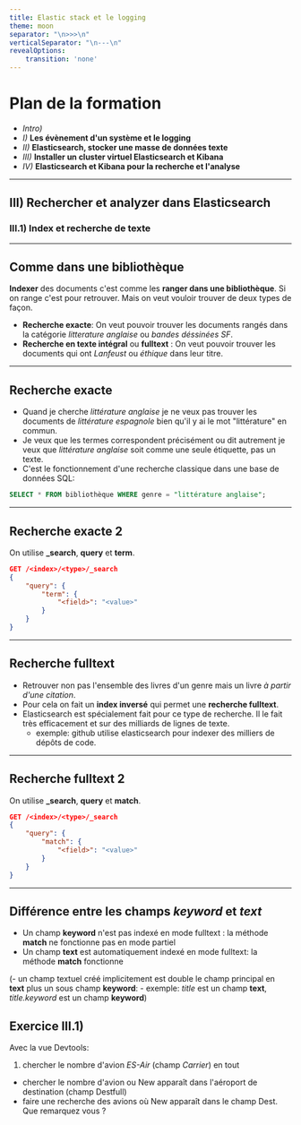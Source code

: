 ```yaml
---
title: Elastic stack et le logging
theme: moon
separator: "\n>>>\n"
verticalSeparator: "\n---\n"
revealOptions:
    transition: 'none'
---
```



# Plan de la formation

- *Intro)*
- *I)* **Les évènement d'un système et le logging**
- *II)* **Elasticsearch, stocker une masse de données texte**
- *III)* **Installer un cluster virtuel Elasticsearch et Kibana**
- *IV)* **Elasticsearch et Kibana pour la recherche et l'analyse**

---

## III) Rechercher et analyzer dans Elasticsearch

### III.1) Index et recherche de texte

---

## Comme dans une bibliothèque

**Indexer** des documents c'est comme les **ranger dans une bibliothèque**.
Si on range c'est pour retrouver. Mais on veut vouloir trouver de deux types de façon.
 - **Recherche exacte**: On veut pouvoir trouver les documents rangés dans la catégorie *litterature anglaise* ou *bandes déssinées SF*.
 - **Recherche en texte intégral** ou **fulltext** : On veut pouvoir trouver les documents qui ont *Lanfeust* ou *éthique* dans leur titre.

---

## Recherche exacte

- Quand je cherche *littérature anglaise* je ne veux pas trouver les documents de *littérature espagnole* bien qu'il y ai le mot "littérature" en commun.
- Je veux que les termes correspondent précisément ou dit autrement je veux que *littérature anglaise* soit comme une seule étiquette, pas un texte.
- C'est le fonctionnement d'une recherche classique dans une base de données SQL:
```SQL
SELECT * FROM bibliothèque WHERE genre = "littérature anglaise";
```

---

## Recherche exacte 2

On utilise **_search**, **query** et **term**.

```json
GET /<index>/<type>/_search
{
    "query": {
        "term": {
            "<field>": "<value>"
        }
    }
}
```

---

## Recherche fulltext

- Retrouver non pas l'ensemble des livres d'un genre mais un livre *à partir d'une citation*.
- Pour cela on fait un **index inversé** qui permet  une **recherche fulltext**.
- Elasticsearch est spécialement fait pour ce type de recherche. Il le fait très efficacement et sur des milliards de lignes de texte.
  - exemple: github utilise elasticsearch pour indexer des milliers de dépôts de code. 

---

## Recherche fulltext 2

On utilise **_search**, **query** et **match**.

```json
GET /<index>/<type>/_search
{
    "query": {
        "match": {
            "<field>": "<value>"
        }
    }
}
```

---

## Différence entre les champs *keyword* et *text*

- Un champ **keyword** n'est pas indexé en mode fulltext : la méthode **match** ne fonctionne pas en mode partiel
- Un champ **text** est automatiquement indexé en mode fulltext: la méthode **match** fonctionne

(- un champ textuel créé implicitement est double le champ principal en **text** plus un sous champ **keyword**:
    - exemple: *title* est un champ **text**,  *title.keyword* est un champ **keyword**)

>>>

## Exercice III.1)

Avec la vue Devtools:
1. chercher le nombre d'avion *ES-Air* (champ *Carrier*) en tout
- chercher le nombre d'avion ou New apparaît dans l'aéroport de destination (champ Destfull)
- faire une recherche des avions où New apparaît dans le champ Dest. Que remarquez vous ?



